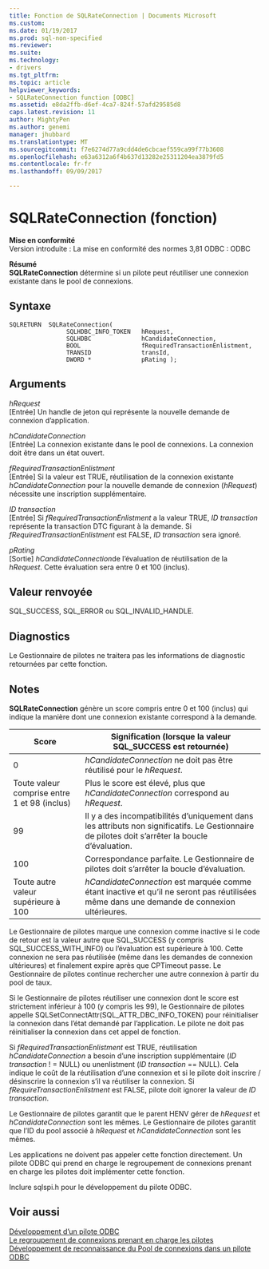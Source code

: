 ```yaml
---
title: Fonction de SQLRateConnection | Documents Microsoft
ms.custom: 
ms.date: 01/19/2017
ms.prod: sql-non-specified
ms.reviewer: 
ms.suite: 
ms.technology:
- drivers
ms.tgt_pltfrm: 
ms.topic: article
helpviewer_keywords:
- SQLRateConnection function [ODBC]
ms.assetid: e8da2ffb-d6ef-4ca7-824f-57afd29585d8
caps.latest.revision: 11
author: MightyPen
ms.author: genemi
manager: jhubbard
ms.translationtype: MT
ms.sourcegitcommit: f7e6274d77a9cdd4de6cbcaef559ca99f77b3608
ms.openlocfilehash: e63a6312a6f4b637d13282e25311204ea3879fd5
ms.contentlocale: fr-fr
ms.lasthandoff: 09/09/2017

---
```

# <a name="sqlrateconnection-function"></a>SQLRateConnection (fonction)
**Mise en conformité**  
 Version introduite : La mise en conformité des normes 3,81 ODBC : ODBC  
  
 **Résumé**  
 **SQLRateConnection** détermine si un pilote peut réutiliser une connexion existante dans le pool de connexions.  
  
## <a name="syntax"></a>Syntaxe  
  
```  
SQLRETURN  SQLRateConnection(  
                SQLHDBC_INFO_TOKEN   hRequest,  
                SQLHDBC              hCandidateConnection,  
                BOOL                 fRequiredTransactionEnlistment,  
                TRANSID              transId,  
                DWORD *              pRating );  
```  
  
## <a name="arguments"></a>Arguments  
 *hRequest*  
 [Entrée] Un handle de jeton qui représente la nouvelle demande de connexion d’application.  
  
 *hCandidateConnection*  
 [Entrée] La connexion existante dans le pool de connexions. La connexion doit être dans un état ouvert.  
  
 *fRequiredTransactionEnlistment*  
 [Entrée] Si la valeur est TRUE, réutilisation de la connexion existante *hCandidateConnection* pour la nouvelle demande de connexion (*hRequest*) nécessite une inscription supplémentaire.  
  
 *ID transaction*  
 [Entrée] Si *fRequiredTransactionEnlistment* a la valeur TRUE, *ID transaction* représente la transaction DTC figurant à la demande. Si *fRequiredTransactionEnlistment* est FALSE, *ID transaction* sera ignoré.  
  
 *pRating*  
 [Sortie] *hCandidateConnection*de l’évaluation de réutilisation de la *hRequest*. Cette évaluation sera entre 0 et 100 (inclus).  
  
## <a name="returns"></a>Valeur renvoyée  
 SQL_SUCCESS, SQL_ERROR ou SQL_INVALID_HANDLE.  
  
## <a name="diagnostics"></a>Diagnostics  
 Le Gestionnaire de pilotes ne traitera pas les informations de diagnostic retournées par cette fonction.  
  
## <a name="remarks"></a>Notes  
 **SQLRateConnection** génère un score compris entre 0 et 100 (inclus) qui indique la manière dont une connexion existante correspond à la demande.  
  
|Score|Signification (lorsque la valeur SQL_SUCCESS est retournée)|  
|-----------|-----------------------------------------------|  
|0|*hCandidateConnection* ne doit pas être réutilisé pour le *hRequest*.|  
|Toute valeur comprise entre 1 et 98 (inclus)|Plus le score est élevé, plus que *hCandidateConnection* correspond au *hRequest*.|  
|99|Il y a des incompatibilités d’uniquement dans les attributs non significatifs.  Le Gestionnaire de pilotes doit s’arrêter la boucle d’évaluation.|  
|100|Correspondance parfaite.  Le Gestionnaire de pilotes doit s’arrêter la boucle d’évaluation.|  
|Toute autre valeur supérieure à 100|*hCandidateConnection* est marquée comme étant inactive et qu’il ne seront pas réutilisées même dans une demande de connexion ultérieures.|  
  
 Le Gestionnaire de pilotes marque une connexion comme inactive si le code de retour est la valeur autre que SQL_SUCCESS (y compris SQL_SUCCESS_WITH_INFO) ou l’évaluation est supérieure à 100. Cette connexion ne sera pas réutilisée (même dans les demandes de connexion ultérieures) et finalement expire après que CPTimeout passe. Le Gestionnaire de pilotes continue rechercher une autre connexion à partir du pool de taux.  
  
 Si le Gestionnaire de pilotes réutiliser une connexion dont le score est strictement inférieur à 100 (y compris les 99), le Gestionnaire de pilotes appelle SQLSetConnectAttr(SQL_ATTR_DBC_INFO_TOKEN) pour réinitialiser la connexion dans l’état demandé par l’application. Le pilote ne doit pas réinitialiser la connexion dans cet appel de fonction.  
  
 Si *fRequiredTransactionEnlistment* est TRUE, réutilisation *hCandidateConnection* a besoin d’une inscription supplémentaire (*ID transaction* ! = NULL) ou unenlistment (*ID transaction* == NULL). Cela indique le coût de la réutilisation d’une connexion et si le pilote doit inscrire / désinscrire la connexion s’il va réutiliser la connexion. Si *fRequireTransactionEnlistment* est FALSE, pilote doit ignorer la valeur de *ID transaction*.  
  
 Le Gestionnaire de pilotes garantit que le parent HENV gérer de *hRequest* et *hCandidateConnection* sont les mêmes. Le Gestionnaire de pilotes garantit que l’ID du pool associé à *hRequest* et *hCandidateConnection* sont les mêmes.  
  
 Les applications ne doivent pas appeler cette fonction directement. Un pilote ODBC qui prend en charge le regroupement de connexions prenant en charge les pilotes doit implémenter cette fonction.  
  
 Inclure sqlspi.h pour le développement du pilote ODBC.  
  
## <a name="see-also"></a>Voir aussi  
 [Développement d’un pilote ODBC](../../../odbc/reference/develop-driver/developing-an-odbc-driver.md)   
 [Le regroupement de connexions prenant en charge les pilotes](../../../odbc/reference/develop-app/driver-aware-connection-pooling.md)   
 [Développement de reconnaissance du Pool de connexions dans un pilote ODBC](../../../odbc/reference/develop-driver/developing-connection-pool-awareness-in-an-odbc-driver.md)

